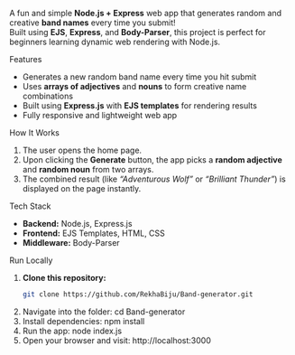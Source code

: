 
A fun and simple **Node.js + Express** web app that generates random and creative **band names** every time you submit!  
Built using **EJS**, **Express**, and **Body-Parser**, this project is perfect for beginners learning dynamic web rendering with Node.js.  

Features  
- Generates a new random band name every time you hit submit 
- Uses **arrays of adjectives** and **nouns** to form creative name combinations  
- Built using **Express.js** with **EJS templates** for rendering results  
- Fully responsive and lightweight web app  

How It Works  
1. The user opens the home page.  
2. Upon clicking the **Generate** button, the app picks a **random adjective** and **random noun** from two arrays.  
3. The combined result (like *“Adventurous Wolf”* or *“Brilliant Thunder”*) is displayed on the page instantly.  

Tech Stack  
- **Backend:** Node.js, Express.js  
- **Frontend:** EJS Templates, HTML, CSS  
- **Middleware:** Body-Parser  

Run Locally  

1. **Clone this repository:**  
   ```bash
   git clone https://github.com/RekhaBiju/Band-generator.git
2. Navigate into the folder: cd Band-generator
3. Install dependencies: npm install
4. Run the app: node index.js
5. Open your browser and visit: http://localhost:3000
